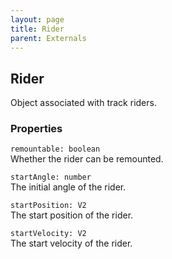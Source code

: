 ```yaml
---
layout: page
title: Rider
parent: Externals
---
```


## Rider

Object associated with track riders.

### Properties

`remountable: boolean`\
Whether the rider can be remounted.

`startAngle: number`\
The initial angle of the rider.

`startPosition: V2`\
The start position of the rider.

`startVelocity: V2`\
The start velocity of the rider.
